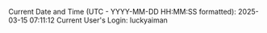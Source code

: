 Current Date and Time (UTC - YYYY-MM-DD HH:MM:SS formatted): 2025-03-15 07:11:12
Current User's Login: luckyaiman
